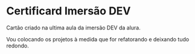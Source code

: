 # Certificard Imersão DEV

Cartão criado na ultima aula da imersão DEV da alura.

Vou colocando os projetos à medida que for refatorando e deixando tudo redondo.

